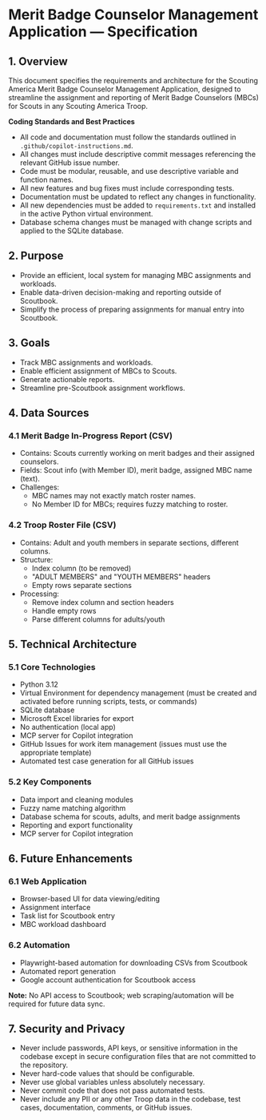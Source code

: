 
# Merit Badge Counselor Management Application — Specification

## 1. Overview

This document specifies the requirements and architecture for the Scouting America Merit Badge Counselor Management Application, designed to streamline the assignment and reporting of Merit Badge Counselors (MBCs) for Scouts in any Scouting America Troop.

**Coding Standards and Best Practices**
- All code and documentation must follow the standards outlined in `.github/copilot-instructions.md`.
- All changes must include descriptive commit messages referencing the relevant GitHub issue number.
- Code must be modular, reusable, and use descriptive variable and function names.
- All new features and bug fixes must include corresponding tests.
- Documentation must be updated to reflect any changes in functionality.
- All new dependencies must be added to `requirements.txt` and installed in the active Python virtual environment.
- Database schema changes must be managed with change scripts and applied to the SQLite database.

## 2. Purpose
- Provide an efficient, local system for managing MBC assignments and workloads.
- Enable data-driven decision-making and reporting outside of Scoutbook.
- Simplify the process of preparing assignments for manual entry into Scoutbook.

## 3. Goals
- Track MBC assignments and workloads.
- Enable efficient assignment of MBCs to Scouts.
- Generate actionable reports.
- Streamline pre-Scoutbook assignment workflows.

## 4. Data Sources
### 4.1 Merit Badge In-Progress Report (CSV)
- Contains: Scouts currently working on merit badges and their assigned counselors.
- Fields: Scout info (with Member ID), merit badge, assigned MBC name (text).
- Challenges:
  - MBC names may not exactly match roster names.
  - No Member ID for MBCs; requires fuzzy matching to roster.

### 4.2 Troop Roster File (CSV)
- Contains: Adult and youth members in separate sections, different columns.
- Structure:
  - Index column (to be removed)
  - "ADULT MEMBERS" and "YOUTH MEMBERS" headers
  - Empty rows separate sections
- Processing:
  - Remove index column and section headers
  - Handle empty rows
  - Parse different columns for adults/youth

## 5. Technical Architecture
### 5.1 Core Technologies
- Python 3.12
- Virtual Environment for dependency management (must be created and activated before running scripts, tests, or commands)
- SQLite database
- Microsoft Excel libraries for export
- No authentication (local app)
- MCP server for Copilot integration
- GitHub Issues for work item management (issues must use the appropriate template)
- Automated test case generation for all GitHub issues

### 5.2 Key Components
- Data import and cleaning modules
- Fuzzy name matching algorithm
- Database schema for scouts, adults, and merit badge assignments
- Reporting and export functionality
- MCP server for Copilot integration

## 6. Future Enhancements
### 6.1 Web Application
- Browser-based UI for data viewing/editing
- Assignment interface
- Task list for Scoutbook entry
- MBC workload dashboard

### 6.2 Automation
- Playwright-based automation for downloading CSVs from Scoutbook
- Automated report generation
- Google account authentication for Scoutbook access

**Note:** No API access to Scoutbook; web scraping/automation will be required for future data sync.

## 7. Security and Privacy
- Never include passwords, API keys, or sensitive information in the codebase except in secure configuration files that are not committed to the repository.
- Never hard-code values that should be configurable.
- Never use global variables unless absolutely necessary.
- Never commit code that does not pass automated tests.
- Never include any PII or any other Troop data in the codebase, test cases, documentation, comments, or GitHub issues.
